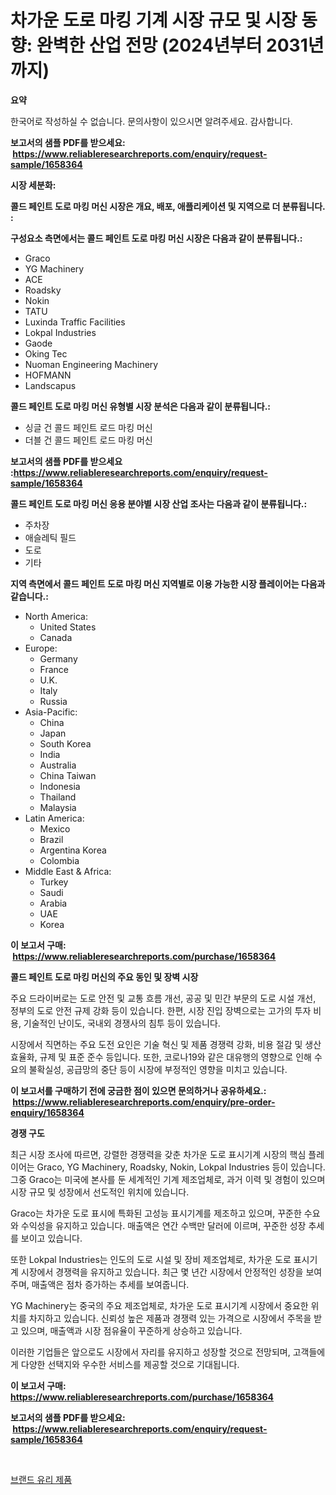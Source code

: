 <p><h1>차가운 도로 마킹 기계 시장 규모 및 시장 동향: 완벽한 산업 전망 (2024년부터 2031년까지)</h1></p><p><strong>요약</strong></p>
<p><p>한국어로 작성하실 수 없습니다. 문의사항이 있으시면 알려주세요. 감사합니다.</p></p>
<p><strong>보고서의 샘플 PDF를 받으세요: &nbsp;<a href="https://www.reliableresearchreports.com/enquiry/request-sample/1658364">https://www.reliableresearchreports.com/enquiry/request-sample/1658364</a></strong></p>
<p><strong>시장 세분화:</strong></p>
<p><strong> 콜드 페인트 도로 마킹 머신 시장은 개요, 배포, 애플리케이션 및 지역으로 더 분류됩니다. :</strong></p>
<p><strong>구성요소 측면에서는 콜드 페인트 도로 마킹 머신 시장은 다음과 같이 분류됩니다.:</strong></p>
<p><ul><li>Graco</li><li>YG Machinery</li><li>ACE</li><li>Roadsky</li><li>Nokin</li><li>TATU</li><li>Luxinda Traffic Facilities</li><li>Lokpal Industries</li><li>Gaode</li><li>Oking Tec</li><li>Nuoman Engineering Machinery</li><li>HOFMANN</li><li>Landscapus</li></ul></p>
<p><strong> 콜드 페인트 도로 마킹 머신 유형별 시장 분석은 다음과 같이 분류됩니다.:</strong></p>
<p><ul><li>싱글 건 콜드 페인트 로드 마킹 머신</li><li>더블 건 콜드 페인트 로드 마킹 머신</li></ul></p>
<p><strong>보고서의 샘플 PDF를 받으세요 :<a href="https://www.reliableresearchreports.com/enquiry/request-sample/1658364">https://www.reliableresearchreports.com/enquiry/request-sample/1658364</a></strong></p>
<p><strong> 콜드 페인트 도로 마킹 머신 응용 분야별 시장 산업 조사는 다음과 같이 분류됩니다.:</strong></p>
<p><ul><li>주차장</li><li>애슬레틱 필드</li><li>도로</li><li>기타</li></ul></p>
<p><strong>지역 측면에서 콜드 페인트 도로 마킹 머신 지역별로 이용 가능한 시장 플레이어는 다음과 같습니다.:</strong></p>
<p><ul>
    <li>
        North America:
        <ul>
            <li>United States</li>
            <li>Canada</li>
        </ul>
    </li>
    <li>
        Europe:
        <ul>
            <li>Germany</li>
            <li>France</li>
            <li>U.K.</li>
            <li>Italy</li>
            <li>Russia</li>
        </ul>
    </li>
    <li>
        Asia-Pacific:
        <ul>
            <li>China</li>
            <li>Japan</li>
            <li>South Korea</li>
            <li>India</li>
            <li>Australia</li>
            <li>China Taiwan</li>
            <li>Indonesia</li>
            <li>Thailand</li>
            <li>Malaysia</li>
        </ul>
    </li>
    <li>
        Latin America:
        <ul>
            <li>Mexico</li>
            <li>Brazil</li>
            <li>Argentina Korea</li>
            <li>Colombia</li>
        </ul>
    </li>
    <li>
        Middle East & Africa:
        <ul>
            <li>Turkey</li>
            <li>Saudi</li>
            <li>Arabia</li>
            <li>UAE</li>
            <li>Korea</li>
        </ul>
    </li>
    </ul></p>
<p><strong>이 보고서 구매: &nbsp;<a href="https://www.reliableresearchreports.com/purchase/1658364">https://www.reliableresearchreports.com/purchase/1658364</a></strong></p>
<p><strong>콜드 페인트 도로 마킹 머신의 주요 동인 및 장벽 시장</strong></p>
<p><p>주요 드라이버로는 도로 안전 및 교통 흐름 개선, 공공 및 민간 부문의 도로 시설 개선, 정부의 도로 안전 규제 강화 등이 있습니다. 한편, 시장 진입 장벽으로는 고가의 투자 비용, 기술적인 난이도, 국내외 경쟁사의 침투 등이 있습니다.</p><p>시장에서 직면하는 주요 도전 요인은 기술 혁신 및 제품 경쟁력 강화, 비용 절감 및 생산 효율화, 규제 및 표준 준수 등입니다. 또한, 코로나19와 같은 대유행의 영향으로 인해 수요의 불확실성, 공급망의 중단 등이 시장에 부정적인 영향을 미치고 있습니다.</p></p>
<p><strong>이 보고서를 구매하기 전에 궁금한 점이 있으면 문의하거나 공유하세요.: &nbsp;<a href="https://www.reliableresearchreports.com/enquiry/pre-order-enquiry/1658364">https://www.reliableresearchreports.com/enquiry/pre-order-enquiry/1658364</a></strong></p>
<p><strong>경쟁 구도</strong></p>
<p><p>최근 시장 조사에 따르면, 강렬한 경쟁력을 갖춘 차가운 도로 표시기계 시장의 핵심 플레이어는 Graco, YG Machinery, Roadsky, Nokin, Lokpal Industries 등이 있습니다. 그중 Graco는 미국에 본사를 둔 세계적인 기계 제조업체로, 과거 이력 및 경험이 있으며 시장 규모 및 성장에서 선도적인 위치에 있습니다. </p><p>Graco는 차가운 도로 표시에 특화된 고성능 표시기계를 제조하고 있으며, 꾸준한 수요와 수익성을 유지하고 있습니다. 매출액은 연간 수백만 달러에 이르며, 꾸준한 성장 추세를 보이고 있습니다. </p><p>또한 Lokpal Industries는 인도의 도로 시설 및 장비 제조업체로, 차가운 도로 표시기계 시장에서 경쟁력을 유지하고 있습니다. 최근 몇 년간 시장에서 안정적인 성장을 보여주며, 매출액은 점차 증가하는 추세를 보여줍니다. </p><p>YG Machinery는 중국의 주요 제조업체로, 차가운 도로 표시기계 시장에서 중요한 위치를 차지하고 있습니다. 신뢰성 높은 제품과 경쟁력 있는 가격으로 시장에서 주목을 받고 있으며, 매출액과 시장 점유율이 꾸준하게 상승하고 있습니다. </p><p>이러한 기업들은 앞으로도 시장에서 자리를 유지하고 성장할 것으로 전망되며, 고객들에게 다양한 선택지와 우수한 서비스를 제공할 것으로 기대됩니다.</p></p>
<p><strong>이 보고서 구매: &nbsp; <a href="https://www.reliableresearchreports.com/purchase/1658364">https://www.reliableresearchreports.com/purchase/1658364</a></strong></p>
<p><strong>보고서의 샘플 PDF를 받으세요: &nbsp;<a href="https://www.reliableresearchreports.com/enquiry/request-sample/1658364">https://www.reliableresearchreports.com/enquiry/request-sample/1658364</a></strong><strong></strong></p>
<p>&nbsp;</p>
<p><p><a href="https://medium.com/@sherlock567567/%EC%9C%A0%EB%AA%85%ED%95%9C-%EC%9C%A0%EB%A6%AC%EC%A0%9C%ED%92%88-%EC%8B%9C%EC%9E%A5-%EC%A0%90%EC%9C%A0%EC%9C%A8-%EB%B3%80%ED%99%94-%EB%B0%8F-%EC%8B%9C%EC%9E%A5-%EC%84%B1%EC%9E%A5-%EB%8F%99%ED%96%A5-2024%EB%85%84-2031%EB%85%84-a83ad82fe23b">브랜드 유리 제품</a></p></p>